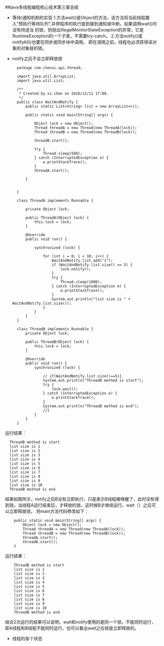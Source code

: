 ##java多线程编程核心技术第三章总结
* 等待/通知机制的实现
1.方法wait()是Object的方法，该方法将当前线程置入"预执行等待队列",并停程序的执行直到接到通知或中断。如果调用wait()时没有持适当
的锁，则抛出IllegalMonitorStateException的异常，它是RuntimeException的一个子类，不需要try-catch。
2.方法notify()或notifyAll()也要在同步或同步块中调用。 即在调用之前，线程也必须获得该对象的对象级的锁。
* notify之后不会立即释放锁
    
        package com.chenxi.api.thread;
        
        import java.util.ArrayList;
        import java.util.List;
        
        /**
         * Created by xi.chen on 2016/12/11 17:08.
         */
        public class WaitAndNotify {
            public static List<String> list = new ArrayList<>();
        
            public static void main(String[] args) {
        
                Object lock = new Object();
                Thread threadA = new Thread(new ThreadA(lock));
                Thread threadB = new Thread(new ThreadB(lock));
        
                threadB.start();
        
                try {
                    Thread.sleep(500);
                } catch (InterruptedException e) {
                    e.printStackTrace();
                }
                threadA.start();
        
            }
        
        
        }
        
        class ThreadA implements Runnable {
        
            private Object lock;
        
            public ThreadA(Object lock) {
                this.lock = lock;
            }
        
            @Override
            public void run() {
        
                synchronized (lock) {
        
                    for (int i = 0; i < 10; i++) {
                        WaitAndNotify.list.add("1");
                        if (WaitAndNotify.list.size() == 5) {
                            lock.notify();
                        }
                        try {
                            Thread.sleep(1000);
                        } catch (InterruptedException e) {
                            e.printStackTrace();
                        }
                        System.out.println("list size is " + WaitAndNotify.list.size());
                    }
                }
            }
        }
        
        class ThreadB implements Runnable {
            private Object lock;
        
            public ThreadB(Object lock) {
                this.lock = lock;
            }
        
            @Override
            public void run() {
                synchronized (lock) {
        
                    // if(WaitAndNotify.list.size()==5){
                    System.out.println("ThreadB method is start");
                    try {
                        lock.wait();
                    } catch (InterruptedException e) {
                        e.printStackTrace();
                    }
                    System.out.println("ThreadB method is end");
                    //}
                }
            }
        }
运行结果：

      ThreadB method is start
      list size is 1
      list size is 2
      list size is 3
      list size is 4
      list size is 5
      list size is 6
      list size is 7
      list size is 8
      list size is 9
      list size is 10
      ThreadB method is end
结果如图所示，notify之后B没有立即执行，只是表示B线程被唤醒了，此时没有得到锁。当线程A运行结束后，才释放的锁，这时候B才继续运行。wait（）之后可以立即释放锁。
将main方法代码修改如下：
     
        public static void main(String[] args) {
            Object lock = new Object();
            Thread threadA = new Thread(new ThreadA(lock));
            Thread threadB = new Thread(new ThreadB(lock));
            threadA.start();
            threadB.start();
        }

运行结果：
       
        ThreadB method is start
        list size is 1
        list size is 2
        list size is 3
        list size is 4
        list size is 5
        list size is 6
        list size is 7
        list size is 8
        list size is 9
        list size is 10
        ThreadB method is end
结合2次运行的结果可以说明，wait和notify使用的是同一个锁，不能同时运行，即A线程和B线程不能同时运行，也可以看出wait之后锁是立即释放的。

* 线程的各个状态